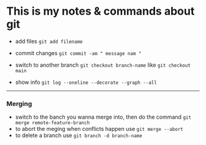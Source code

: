 # This is my notes & commands about git


- add files `git add filename`
- commit changes `git commit -am " message nam "`
- switch to another branch `git checkout branch-name` like `git checkout main`

- show info `git log --oneline --decorate --graph --all`
-----
###  Merging 
- switch to the banch you wanna merge into, then do the command `git merge remote-feature-branch`
- to abort the meging when conflicts happen use `git merge --abort`
- to delete a branch use `git branch -d branch-name`
